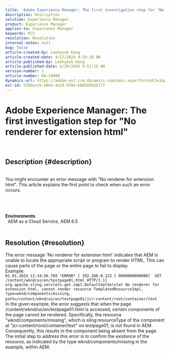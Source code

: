 ```yaml
---
title: 'Adobe Experience Manager: The first investigation step for "No renderer for extension html"'
description: Description
solution: Experience Manager
product: Experience Manager
applies-to: Experience Manager
keywords: KCS
resolution: Resolution
internal-notes: null
bug: false
article-created-by: Laehyeok Kang
article-created-date: 4/17/2024 9:19:10 AM
article-published-by: Laehyeok Kang
article-published-date: 4/19/2024 9:51:15 AM
version-number: 1
article-number: KA-24080
dynamics-url: https://adobe-ent.crm.dynamics.com/main.aspx?forceUCI=1&pagetype=entityrecord&etn=knowledgearticle&id=53599787-9bfc-ee11-a1ff-6045bd0065f9
exl-id: 538beccb-e8bb-4e19-878e-b8858d5bb177
---
```

# Adobe Experience Manager: The first investigation step for "No renderer for extension html"

  
## Description {#description}

 <br>You might encounter an error message with "No renderer for extension html". This article explains the first point to check when such an error occurs.<br><br> <br><br>

<b>Environments</b>
<br>  AEM as a Cloud Service, AEM 6.5
<br> 

## Resolution {#resolution}

The error message 'No renderer for extension html' indicates that AEM is unable to locate the appropriate script or program to render HTML. This can cause parts of the page or the entire page to fail to display. <br>Example: <br>`01.01.2024 12:34:56.789 *ERROR* [ 192.168.0.123 [ 0000000000000]  GET /content/wknd/us/en/testpage01.html HTTP/1.1]  org.apache.sling.servlets.get.impl.DefaultGetServlet No renderer for extension html, cannot render resource TemplatedResourceImpl, type=wknd/components/missing, path=/content/wknd/us/en/testpage01/jcr:content/root/container/text` <br>In the given example, the error suggests that when the page /content/wknd/us/en/testpage01.html is accessed, certain components of the page cannot be rendered. Specifically, the resource "wknd/components/missing", which is sling:resourceType of the component at "jcr:content/root/container/text" on testpage01, is not found in AEM. Consequently, this results in the component being absent from the page. <br>The initial step to address this error is to confirm the existence of the resource, as indicated by the type wknd/components/missing in the example, within AEM.
